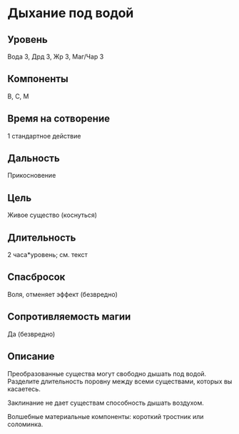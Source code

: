 # Дыхание под водой

## Уровень
Вода 3, Дрд 3, Жр 3, Маг/Чар 3
## Компоненты
В, С, М
## Время на сотворение
1 стандартное действие
## Дальность
Прикосновение
## Цель
Живое существо (коснуться)
## Длительность
2 часа\*уровень; см. текст
## Спасбросок
Воля, отменяет эффект (безвредно)
## Сопротивляемость магии
Да (безвредно)
## Описание
Преобразованные существа могут свободно дышать под водой. Разделите длительность поровну между всеми существами, которых вы касаетесь.

Заклинание не дает существам способность дышать воздухом.

Волшебные материальные компоненты: короткий тростник или соломинка.